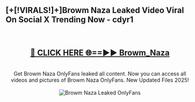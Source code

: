 <h2>[+[!VIRALS!]+]Browm Naza Leaked Video Viral On Social X Trending Now - cdyr1</h2>
<br>
<div align="center">
<h2><a href="https://libra.edu.pl?Browm_Naza" rel="nofollow">🔴 CLICK HERE 🌐==►► Browm_Naza</a></h2>
<br>
Get Browm Naza OnlyFans leaked all content. Now you can access all videos and pictures of Browm Naza OnlyFans. New Updated Files 2025!
<br>
<br>
<a href="https://libra.edu.pl?Browm_Naza" rel="nofollow" data-target="animated-image.originalLink"><img src="https://i.ibb.co.com/WyWwxjT/player-gif2.gif" alt="Browm Naza Leaked OnlyFans" style="max-width: 100%; display: inline-block;" data-target="animated-image.originalImage"></a>
</div>
<br>